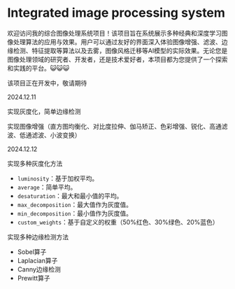 # Integrated image processing system

欢迎访问我的综合图像处理系统项目！该项目旨在系统展示多种经典和深度学习图像处理算法的应用与效果。用户可以通过友好的界面深入体验图像增强、滤波、边缘检测、特征提取等算法以及去雾，图像风格迁移等AI模型的实际效果。无论您是图像处理领域的研究者、开发者，还是技术爱好者，本项目都为您提供了一个探索和实践的平台。😺😺😺

该项目正在开发中，敬请期待

2024.12.11

实现灰度化，简单边缘检测

实现图像增强（直方图均衡化、对比度拉伸、伽马矫正、色彩增强、锐化、高通滤波、低通滤波、小波变换）

2024.12.12

实现多种灰度化方法

- `luminosity`：基于加权平均。
- `average`：简单平均。
- `desaturation`：最大和最小值的平均。
- `max_decomposition`：最大值作为灰度值。
- `min_decomposition`：最小值作为灰度值。
- `custom_weights`：基于自定义的权重（50%红色、30%绿色、20%蓝色）

实现多种边缘检测方法

- Sobel算子
- Laplacian算子
- Canny边缘检测
- Prewitt算子